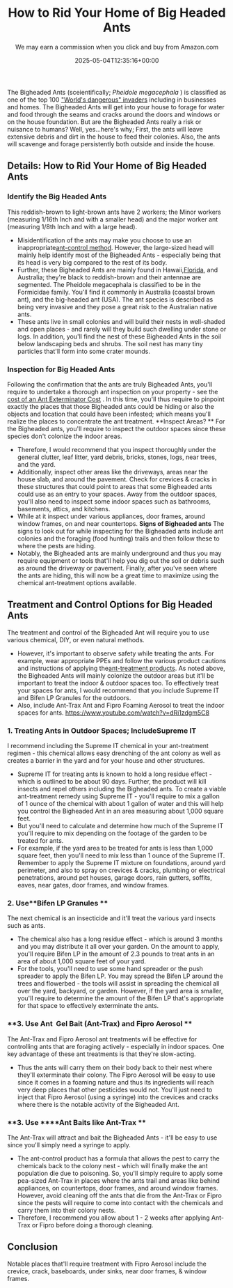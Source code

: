 ﻿---
author: We may earn a commission when you click and buy from Amazon.com
layout: post
title: How to Rid Your Home of Big Headed Ants
date: '2025-05-04T12:35:16+00:00'
categories:
- Ants
- Guide
tags: []
slug: /how-to-rid-your-home-of-big-headed-ants/
lastmod: 2025-05-07T12:21:28+03:00
---

The Bigheaded Ants (sceientifically;
*Pheidole megacephala*
) is classified as one of the top 100
["World's dangerous" invaders](https://lancaster.unl.edu/pest/ants/bigheadant.shtml)
including in businesses and homes.
The Bigheaded Ants will get into your house to forage for water and food through the seams and cracks around the doors and windows or on the house foundation.
But are the Bigheaded Ants really a risk or nuisance to humans? Well, yes...here's why; First, the ants will leave extensive debris and dirt in the house to feed their colonies. Also, the ants will scavenge and forage persistently both outside and inside the house.
## Details: How to Rid Your Home of Big Headed Ants
### Identify the Big Headed Ants
This reddish-brown to light-brown ants have 2 workers; the Minor workers (measuring 1/16th Inch and with a smaller head) and the major worker ant (measuring 1/8th Inch and with a large head).
- Misidentification of the ants may make you choose to use an inappropriate[ant-control method](https://pestpolicy.com/best-ant-killer/).
However, the large-sized head will mainly help identify most of the Bigheaded Ants - especially being that its head is very big compared to the rest of its body.
- Further, these Bigheaded Ants are mainly found in Hawaii,[Florida](https://pestpolicy.com/tiny-red-ants-in-florida/), and Australia; they're black to reddish-brown and their antennae are segmented.
The Pheidole megacephala is classified to be in the Formicidae family.
You'll find it commonly in Australia (coastal brown ant), and the big-headed ant (USA). The ant species is described as being very invasive and they pose a great risk to the Australian native ants.
- These ants live in small colonies and will build their nests in well-shaded and open places - and rarely will they build such dwelling under stone or logs.
In addition, you'll find the nest of these Bigheaded Ants in the soil below landscaping beds and shrubs. The soil nest has many tiny particles that'll form into some crater mounds.
### Inspection for Big Headed Ants
Following the confirmation that the ants are truly Bigheaded Ants, you'll require to undertake a thorough ant inspection on your property - see the
[cost of an Ant Exterminator Cost](https://pestpolicy.com/how-much-does-an-ant-exterminator-cost/)
.
In this time, you'll thus require to pinpoint exactly the places that those Bigheaded ants could be hiding or also the objects and location that could have been infested; which means you'll realize the places to concentrate the ant treatment.
**Inspect Areas? **
For the Bigheaded ants, you'll require to inspect the outdoor spaces since these species don't colonize the indoor areas.
- Therefore, I would recommend that you inspect thoroughly under the general clutter, leaf litter, yard debris, bricks, stones, logs, near trees, and the yard.
- Additionally, inspect other areas like the driveways, areas near the house slab, and around the pavement.
Check for crevices & cracks in these structures that could point to areas that some Bigheaded ants could use as an entry to your spaces.
Away from the outdoor spaces, you'll also need to inspect some indoor spaces such as bathrooms, basements, attics, and kitchens.
- While at it inspect under various appliances, door frames, around window frames, on and near countertops.
**Signs of Bigheaded ants**
The signs to look out for while inspecting for the Bigheaded ants include ant colonies and the foraging (food hunting) trails and then follow these to where the pests are hiding.
- Notably, the Bigheaded ants are mainly underground and thus you may require equipment or tools that'll help you dig out the soil or debris such as around the driveway or pavement.
Finally, after you've seen where the ants are hiding, this will now be a great time to maximize using the chemical ant-treatment options available.
## Treatment and Control Options for Big Headed Ants
The treatment and control of the Bigheaded Ant will require you to use various chemical, DIY, or even natural methods.
- However, it's important to observe safety while treating the ants. For example, wear appropriate PPEs and follow the various product cautions and instructions of applying the[ant-treatment products](https://pestpolicy.com/best-fire-ant-killer-for-lawns/).
As noted above, the Bigheaded Ants will mainly colonize the outdoor areas but it'll be important to treat the indoor & outdoor spaces too.
To effectively treat your spaces for ants, I would recommend that you include Supreme IT and Bifen LP Granules for the outdoors.
- Also, include Ant-Trax Ant and Fipro Foaming Aerosol to treat the indoor spaces for ants.
https://www.youtube.com/watch?v=dRi1zdgm5C8
### 1. Treating Ants in Outdoor Spaces; Include**Supreme IT**
I recommend including the Supreme IT chemical in your ant-treatment regimen - this chemical allows easy drenching of the ant colony as well as creates a barrier in the yard and for your house and other structures.
- Supreme IT for treating ants is known to hold a long residue effect - which is outlined to be about 90 days. Further, the product will kill insects and repel others including the Bigheaded ants.
To create a viable ant-treatment remedy using Supreme IT - you'll require to mix a gallon of 1 ounce of the chemical with about 1 gallon of water and this will help you control the Bigheaded Ant in an area measuring about 1,000 square feet.
- But you'll need to calculate and determine how much of the Supreme IT you'll require to mix depending on the footage of the garden to be treated for ants.
- For example, if the yard area to be treated for ants is less than 1,000 square feet, then you'll need to mix less than 1 ounce of the Supreme IT.
Remember to apply the Supreme IT mixture on foundations, around yard perimeter, and also to spray on crevices & cracks, plumbing or electrical penetrations, around pet houses, garage doors, rain gutters, soffits, eaves, near gates, door frames, and window frames.
### 2. Use**Bifen LP Granules **
The next chemical is an insecticide and it'll treat the various yard insects such as ants.
- The chemical also has a long residue effect - which is around 3 months and you may distribute it all over your garden.
On the amount to apply, you'll require Bifen LP in the amount of 2.3 pounds to treat ants in an area of about 1,000 square feet of your yard.
- For the tools, you'll need to use some hand spreader or the push spreader to apply the Bifen LP.
You may spread the Bifen LP around the trees and flowerbed - the tools will assist in spreading the chemical all over the yard, backyard, or garden.
However, if the yard area is smaller, you'll require to determine the amount of the Bifen LP that's appropriate for that space to effectively exterminate the ants.
### **3. Use Ant  Gel Bait (Ant-Trax) and Fipro Aerosol **
The Ant-Trax and Fipro Aerosol ant treatments will be effective for controlling ants that are foraging actively - especially in indoor spaces.
One key advantage of these ant treatments is that they're slow-acting.
- Thus the ants will carry them on their body back to their nest where they'll exterminate their colony.
The Fipro Aerosol will be easy to use since it comes in a foaming nature and thus its ingredients will reach very deep places that other pesticides would not.
You'll just need to inject that Fipro Aerosol (using a syringe) into the crevices and cracks where there is the notable activity of the Bigheaded Ant.
### **3. Use ****Ant Baits like Ant-Trax **
The Ant-Trax will attract and bait the Bigheaded Ants - it'll be easy to use since you'll simply need a syringe to apply.
- The ant-control product has a formula that allows the pest to carry the chemicals back to the colony nest - which will finally make the ant population die due to poisoning.
So, you'll simply require to apply some pea-sized Ant-Trax in places where the ants trail and areas like behind appliances, on countertops, door frames, and around window frames.
However, avoid cleaning off the ants that die from the Ant-Trax or Fipro since the pests will require to come into contact with the chemicals and carry them into their colony nests.
- Therefore, I recommend you allow about 1 - 2 weeks after applying Ant-Trax or Fipro before doing a thorough cleaning.
## Conclusion
Notable places that'll require treatment with Fipro Aerosol include the crevice, crack, baseboards, under sinks, near door frames, & window frames.